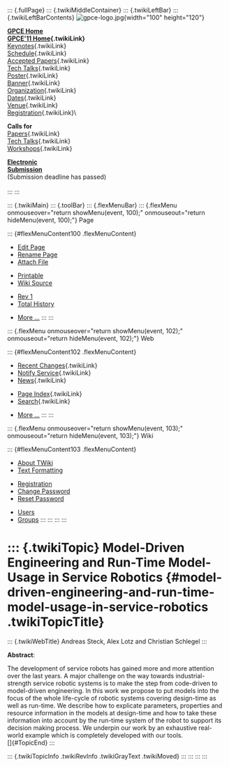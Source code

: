 ::: {.fullPage}
::: {.twikiMiddleContainer}
::: {.twikiLeftBar}
::: {.twikiLeftBarContents}
![gpce-logo.jpg](../pub/GPCE11/WebLeftBar/gpce-logo.jpg){width="100"
height="120"}

**[GPCE Home](http://program-transformation.org/Gpce)**\
**[GPCE\'11 Home](WebHome){.twikiLink}**\
[Keynotes](KeynoteSpeakers){.twikiLink}\
[Schedule](ConferenceProgram){.twikiLink}\
[Accepted Papers](AcceptedPapers){.twikiLink}\
[Tech Talks](TechTalks){.twikiLink}\
[Poster](Poster){.twikiLink}\
[Banner](Banner){.twikiLink}\
[Organization](ConferenceOrganization){.twikiLink}\
[Dates](ImportantDates){.twikiLink}\
[Venue](ConferenceVenue){.twikiLink}\
[Registration](ConferenceRegistration){.twikiLink}\

**Calls for**\
[Papers](CallForPapers){.twikiLink}\
[Tech Talks](CallForTechTalks){.twikiLink}\
[Workshops](Workshops){.twikiLink}

**[Electronic\
Submission](http://www.easychair.org/conferences/?conf=gpce11)**\
(Submission deadline has passed)\
\
:::
:::

::: {.twikiMain}
::: {.toolBar}
::: {.flexMenuBar}
::: {.flexMenu onmouseover="return showMenu(event, 100);" onmouseout="return hideMenu(event, 100);"}
Page

::: {#flexMenuContent100 .flexMenuContent}
-   [Edit
    Page](http://www.program-transformation.org/edit/GPCE11/ModelDrivenEngineeringAndRunTimeModelUsage?t=1536828808)
-   [Rename
    Page](http://www.program-transformation.org/rename/GPCE11/ModelDrivenEngineeringAndRunTimeModelUsage)
-   [Attach
    File](http://www.program-transformation.org/attach/GPCE11/ModelDrivenEngineeringAndRunTimeModelUsage)

<!-- -->

-   [Printable](http://www.program-transformation.org/view/GPCE11/ModelDrivenEngineeringAndRunTimeModelUsage?skin=print.pattern)
-   [Wiki
    Source](http://www.program-transformation.org/view/GPCE11/ModelDrivenEngineeringAndRunTimeModelUsage?skin=text&raw=on&contenttype=text/plain)

<!-- -->

-   [Rev
    1](http://www.program-transformation.org/view/GPCE11/ModelDrivenEngineeringAndRunTimeModelUsage?rev=1.1)
-   [Total
    History](http://www.program-transformation.org/rdiff/GPCE11/ModelDrivenEngineeringAndRunTimeModelUsage)

<!-- -->

-   [More
    \...](http://www.program-transformation.org/oops/GPCE11/ModelDrivenEngineeringAndRunTimeModelUsage?template=oopsmore&param1=1.1&param2=1.1)
:::
:::

::: {.flexMenu onmouseover="return showMenu(event, 102);" onmouseout="return hideMenu(event, 102);"}
Web

::: {#flexMenuContent102 .flexMenuContent}
-   [Recent Changes](WebChanges){.twikiLink}
-   [Notify Service](WebNotify){.twikiLink}
-   [News](WebNews){.twikiLink}

<!-- -->

-   [Page Index](WebIndex){.twikiLink}
-   [Search](WebSearch){.twikiLink}

<!-- -->

-   [More
    \...](http://www.program-transformation.org/oops/GPCE11/ModelDrivenEngineeringAndRunTimeModelUsage?template=oopsmore&param1=1.1&param2=1.1)
:::
:::

::: {.flexMenu onmouseover="return showMenu(event, 103);" onmouseout="return hideMenu(event, 103);"}
Wiki

::: {#flexMenuContent103 .flexMenuContent}
-   [About
    TWiki](http://www.program-transformation.org/view/TWiki/WebHome)
-   [Text
    Formatting](http://www.program-transformation.org/view/TWiki/TextFormattingRules)

<!-- -->

-   [Registration](http://www.program-transformation.org/view/TWiki/TWikiRegistration)
-   [Change
    Password](http://www.program-transformation.org/view/TWiki/ChangePassword)
-   [Reset
    Password](http://www.program-transformation.org/view/TWiki/ResetPassword)

<!-- -->

-   [Users](http://www.program-transformation.org/view/Main/TWikiUsers)
-   [Groups](http://www.program-transformation.org/view/Main/TWikiGroups)
:::
:::
:::
:::

::: {.twikiTopic}
Model-Driven Engineering and Run-Time Model-Usage in Service Robotics {#model-driven-engineering-and-run-time-model-usage-in-service-robotics .twikiTopicTitle}
=====================================================================

::: {.twikiWebTitle}
Andreas Steck, Alex Lotz and Christian Schlegel
:::

**Abstract**:

The development of service robots has gained more and more attention
over the last years. A major challenge on the way towards
industrial-strength service robotic systems is to make the step from
code-driven to model-driven engineering. In this work we propose to put
models into the focus of the whole life-cycle of robotic systems
covering design-time as well as run-time. We describe how to explicate
parameters, properties and resource information in the models at
design-time and how to take these information into account by the
run-time system of the robot to support its decision making process. We
underpin our work by an exhaustive real-world example which is
completely developed with our tools.\
[]{#TopicEnd}
:::

::: {.twikiTopicInfo .twikiRevInfo .twikiGrayText .twikiMoved}
:::
:::
:::
:::
